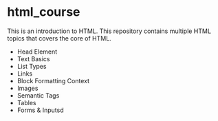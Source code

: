 # html_course
This is an introduction to HTML.  This repository contains multiple HTML topics that covers the core of HTML.

- Head Element
- Text Basics
- List Types
- Links
- Block Formatting Context
- Images
- Semantic Tags
- Tables
- Forms & Inputsd